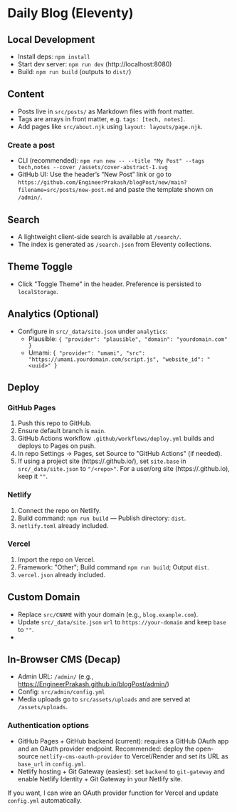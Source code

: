 # Daily Blog (Eleventy)

## Local Development

- Install deps: `npm install`
- Start dev server: `npm run dev` (http://localhost:8080)
- Build: `npm run build` (outputs to `dist/`)

## Content

- Posts live in `src/posts/` as Markdown files with front matter.
- Tags are arrays in front matter, e.g. `tags: [tech, notes]`.
- Add pages like `src/about.njk` using `layout: layouts/page.njk`.

### Create a post

- CLI (recommended): `npm run new -- --title "My Post" --tags tech,notes --cover /assets/cover-abstract-1.svg`
- GitHub UI: Use the header’s “New Post” link or go to `https://github.com/EngineerPrakash/blogPost/new/main?filename=src/posts/new-post.md` and paste the template shown on `/admin/`.

## Search

- A lightweight client-side search is available at `/search/`.
- The index is generated as `/search.json` from Eleventy collections.

## Theme Toggle

- Click "Toggle Theme" in the header. Preference is persisted to `localStorage`.

## Analytics (Optional)

- Configure in `src/_data/site.json` under `analytics`:
  - Plausible: `{ "provider": "plausible", "domain": "yourdomain.com" }`
  - Umami: `{ "provider": "umami", "src": "https://umami.yourdomain.com/script.js", "website_id": "<uuid>" }`

## Deploy

### GitHub Pages

1. Push this repo to GitHub.
2. Ensure default branch is `main`.
3. GitHub Actions workflow `.github/workflows/deploy.yml` builds and deploys to Pages on push.
4. In repo Settings → Pages, set Source to "GitHub Actions" (if needed).
5. If using a project site (https://<user>.github.io/<repo>), set `site.base` in `src/_data/site.json` to `"/<repo>"`. For a user/org site (https://<user>.github.io), keep it `""`.

### Netlify

1. Connect the repo on Netlify.
2. Build command: `npm run build` — Publish directory: `dist`.
3. `netlify.toml` already included.

### Vercel

1. Import the repo on Vercel.
2. Framework: "Other"; Build command `npm run build`; Output `dist`.
3. `vercel.json` already included.

## Custom Domain

- Replace `src/CNAME` with your domain (e.g., `blog.example.com`).
- Update `src/_data/site.json` `url` to `https://your-domain` and keep `base` to `""`.
-
## In-Browser CMS (Decap)

- Admin URL: `/admin/` (e.g., https://EngineerPrakash.github.io/blogPost/admin/)
- Config: `src/admin/config.yml`
- Media uploads go to `src/assets/uploads` and are served at `/assets/uploads`.

### Authentication options

- GitHub Pages + GitHub backend (current): requires a GitHub OAuth app and an OAuth provider endpoint. Recommended: deploy the open-source `netlify-cms-oauth-provider` to Vercel/Render and set its URL as `base_url` in `config.yml`.
- Netlify hosting + Git Gateway (easiest): set `backend` to `git-gateway` and enable Netlify Identity + Git Gateway in your Netlify site.

If you want, I can wire an OAuth provider function for Vercel and update `config.yml` automatically.
